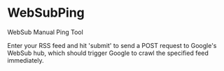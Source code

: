 # WebSubPing
WebSub Manual Ping Tool

Enter your RSS feed and hit 'submit' to send a POST request to Google's WebSub hub, which should trigger Google to crawl the specified feed immediately.
